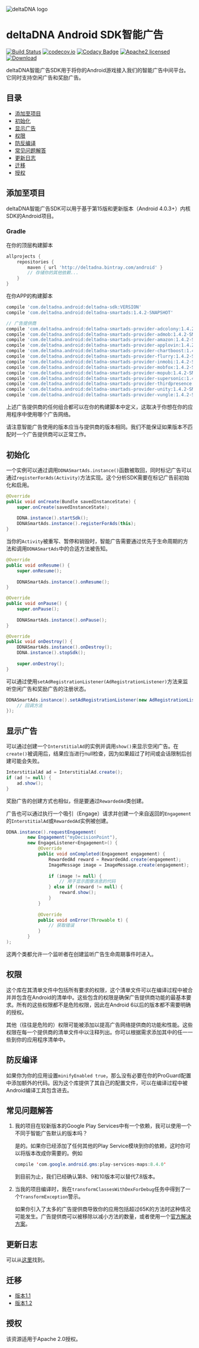 ![deltaDNA logo](https://deltadna.com/wp-content/uploads/2015/06/deltadna_www@1x.png)

# deltaDNA Android SDK智能广告
[![Build Status](https://travis-ci.org/deltaDNA/android-smartads-sdk.svg)](https://travis-ci.org/deltaDNA/android-smartads-sdk)
[![codecov.io](https://codecov.io/github/deltaDNA/android-smartads-sdk/coverage.svg)](https://codecov.io/github/deltaDNA/android-smartads-sdk)
[![Codacy Badge](https://api.codacy.com/project/badge/grade/438f868ae71a444b8a1f8ebce32c3176)](https://www.codacy.com/app/deltaDNA/android-smartads-sdk)
[![Apache2 licensed](https://img.shields.io/badge/license-Apache-blue.svg)](./LICENSE.txt)
[![Download](https://api.bintray.com/packages/deltadna/android/deltadna-smartads/images/download.svg)](https://bintray.com/deltadna/android/deltadna-smartads/_latestVersion)

deltaDNA智能广告SDK用于将你的Android游戏接入我们的智能广告中间平台。它同时支持空闲广告和奖励广告。

## 目录
* [添加至项目](#添加至项目)
* [初始化](#初始化)
* [显示广告](#显示广告)
* [权限](#权限)
* [防反编译](#防反编译)
* [常见问题解答](#常见问题解答)
* [更新日志](#更新日志)
* [迁移](#迁移)
* [授权](#授权)

## 添加至项目
deltaDNA智能广告SDK可以用于基于第15版和更新版本（Android 4.0.3+）内核SDK的Android项目。

### Gradle
在你的顶层构建脚本
```groovy
allprojects {
    repositories {
        maven { url 'http://deltadna.bintray.com/android' }
        // 存储你的其他依赖...
    }
}
```
在你APP的构建脚本
```groovy
compile 'com.deltadna.android:deltadna-sdk:VERSION'
compile 'com.deltadna.android:deltadna-smartads:1.4.2-SNAPSHOT'

// 广告提供商
compile 'com.deltadna.android:deltadna-smartads-provider-adcolony:1.4.2-SNAPSHOT'
compile 'com.deltadna.android:deltadna-smartads-provider-admob:1.4.2-SNAPSHOT'
compile 'com.deltadna.android:deltadna-smartads-provider-amazon:1.4.2-SNAPSHOT'
compile 'com.deltadna.android:deltadna-smartads-provider-applovin:1.4.2-SNAPSHOT'
compile 'com.deltadna.android:deltadna-smartads-provider-chartboost:1.4.2-SNAPSHOT'
compile 'com.deltadna.android:deltadna-smartads-provider-flurry:1.4.2-SNAPSHOT'
compile 'com.deltadna.android:deltadna-smartads-provider-inmobi:1.4.2-SNAPSHOT'
compile 'com.deltadna.android:deltadna-smartads-provider-mobfox:1.4.2-SNAPSHOT'
compile 'com.deltadna.android:deltadna-smartads-provider-mopub:1.4.2-SNAPSHOT'
compile 'com.deltadna.android:deltadna-smartads-provider-supersonic:1.4.2-SNAPSHOT'
compile 'com.deltadna.android:deltadna-smartads-provider-thirdpresence:1.4.2-SNAPSHOT'
compile 'com.deltadna.android:deltadna-smartads-provider-unity:1.4.2-SNAPSHOT'
compile 'com.deltadna.android:deltadna-smartads-provider-vungle:1.4.2-SNAPSHOT'
```
上述广告提供商的任何组合都可以在你的构建脚本中定义，这取决于你想在你的应用程序中使用哪个广告网络。

请注意智能广告使用的版本应当与提供商的版本相同。我们不能保证如果版本不匹配时一个广告提供商可以正常工作。

## 初始化
一个实例可以通过调用`DDNASmartAds.instance()`函数被取回，同时标记广告可以通过`registerForAds(Activity)`方法实现。这个分析SDK需要在标记广告前初始化和启用。
```java
@Override
public void onCreate(Bundle savedInstanceState) {
    super.onCreate(savedInstanceState);
    
    DDNA.instance().startSdk();
    DDNASmartAds.instance().registerForAds(this);
}
```

当你的`Activity`被重写、暂停和销毁时，智能广告需要通过优先于生命周期的方法和调用`DDNASmartAds`中的合适方法被告知。
```java
@Override
public void onResume() {
    super.onResume();
    
    DDNASmartAds.instance().onResume();
}

@Override
public void onPause() {
    super.onPause();
    
    DDNASmartAds.instance().onPause();
}

@Override
public void onDestroy() {
    DDNASmartAds.instance().onDestroy();
    DDNA.instance().stopSdk();
    
    super.onDestroy();
}
```

可以通过使用`setAdRegistrationListener(AdRegistrationListener)`方法来监听空闲广告和奖励广告的注册状态。
```java
DDNASmartAds.instance().setAdRegistrationListener(new AdRegistrationListener() {
    // 回调方法
});
```

## 显示广告
可以通过创建一个`InterstitialAd`的实例并调用`show()`来显示空闲广告。在`create()`被调用后，结果应当进行null检查，因为如果超过了时间或会话限制后创建可能会失败。
```java
InterstitialAd ad = InterstitialAd.create();
if (ad != null) {
    ad.show();
}
```
奖励广告的创建方式也相似，但是要通过`RewardedAd`类创建。

广告也可以通过执行一个吸引（Engage）请求并创建一个来自返回的`Engagement`的`InterstitialAd`或`RewardedAd`实例被创建。
```java
DDNA.instance().requestEngagement(
        new Engagement("myDecisionPoint"),
        new EngageListener<Engagement>() {
            @Override
            public void onCompleted(Engagement engagement) {
                RewardedAd reward = RewardedAd.create(engagement);
                ImageMessage image = ImageMessage.create(engagement);
                
                if (image != null) {
                    // 用于显示图像消息的代码
                } else if (reward != null) {
                    reward.show();
                }
            }
            
            @Override
            public void onError(Throwable t) {
                // 获取错误
            }
        }
);
```

这两个类都允许一个监听者在创建监听广告生命周期事件时进入。

## 权限
这个库在其清单文件中包括所有要求的权限，这个清单文件可以在编译过程中被合并并包含在Android的清单中。这些包含的权限是确保广告提供商功能的最基本要求。所有的这些权限都不是危险权限，因此在Android 6以后的版本都不需要明确的授权。

其他（往往是危险的）权限可能被添加以提高广告网络提供商的功能和性能。这些权限在每一个提供商的清单文件中以注释列出。你可以根据需求添加其中的任一一些到你的应用程序清单中。

## 防反编译
如果你为你的应用设置`minifyEnabled true`，那么没有必要在你的ProGuard配置中添加额外的代码。因为这个库提供了其自己的配置文件，可以在编译过程中被Android编译工具包含进去。

## 常见问题解答
1.  我的项目在较新版本的Google Play Services中有一个依赖，我可以使用一个不同于智能广告默认的版本吗？
    
    是的。如果你已经添加了任何其他的Play Service模块到你的依赖，这时你可以将版本改成你需要的。例如
    ```java
    compile 'com.google.android.gms:play-services-maps:8.4.0'
    ```
    到目前为止，我们已经确认第8、9和10版本可以替代7.8版本。
2.  当我的项目编译时，我在`transformClassesWithDexForDebug`任务中得到了一个`TransformException`警示。
    
    如果你引入了太多的广告提供商导致你的应用包括超过65K的方法时这种情况可能发生。广告提供商可以被移除以减小方法的数量，或者使用一个[官方解决方案](http://developer.android.com/tools/building/multidex.html#mdex-gradle)。

## 更新日志
可以从[这里](CHANGELOG.md)找到。

## 迁移
* [版本1.1](docs/migrations/1.1.md)
* [版本1.2](docs/migrations/1.2.md)

## 授权
该资源适用于Apache 2.0授权。
